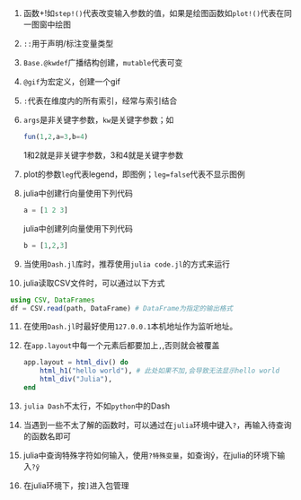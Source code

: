 1. 函数+!如`step!()`代表改变输入参数的值，如果是绘图函数如`plot!()`代表在同一图窗中绘图

2. `::`用于声明/标注变量类型

3. `Base.@kwdef`广播结构创建，`mutable`代表可变

4. `@gif`为宏定义，创建一个gif

5. `:`代表在维度内的所有索引，经常与索引结合

6. `args`是非关键字参数，`kw`是关键字参数；如

   ```julia
   fun(1,2,a=3,b=4)
   ```

   1和2就是非关键字参数，3和4就是关键字参数

7. plot的参数`leg`代表legend，即图例；`leg=false`代表不显示图例

8. julia中创建行向量使用下列代码

   ```julia
   a = [1 2 3]
   ```

   julia中创建列向量使用下列代码

   ```julia
   b = [1,2,3]
   ```

9. 当使用`Dash.jl`库时，推荐使用`julia code.jl`的方式来运行

10. julia读取CSV文件时，可以通过以下方式

  ```julia
  using CSV, DataFrames
  df = CSV.read(path, DataFrame) # DataFrame为指定的输出格式
  ```

11. 在使用`Dash.jl`时最好使用`127.0.0.1`本机地址作为监听地址。

12. 在`app.layout`中每一个元素后都要加上`,`,否则就会被覆盖

    ```julia
    app.layout = html_div() do
        html_h1("hello world"),	# 此处如果不加,会导致无法显示hello world
        html_div("Julia"),
    end
    ```

13. `julia Dash`不太行，不如`python`中的Dash

14. 当遇到一些不太了解的函数时，可以通过在`julia`环境中键入`?`，再输入待查询的函数名即可

15. julia中查询特殊字符如何输入，使用`?特殊变量`，如查询ŷ，在julia的环境下输入`?ŷ`

16. 在julia环境下，按`]`进入包管理
